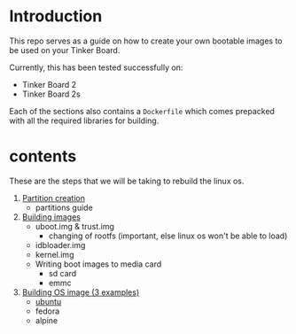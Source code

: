 # Introduction

This repo serves as a guide on how to create your own bootable images to be used on your Tinker Board.

Currently, this has been tested successfully on:
- Tinker Board 2
- Tinker Board 2s

Each of the sections also contains a `Dockerfile` which comes prepacked with all the required libraries for building. 

# contents
These are the steps that we will be taking to rebuild the linux os.

1. [Partition creation](boot/partitions.md)
   - partitions guide
2. [Building images](boot/bootImages.md)
   - uboot.img & trust.img
     - changing of rootfs (important, else linux os won't be able to load)
   - idbloader.img
   - kernel.img 
   - Writing boot images to media card
     - sd card
     - emmc
3. [Building OS image (3 examples)](os/osReadme.md)
   - [ubuntu](os/ubuntu/ubuntuGuide.md)
   - fedora
   - alpine